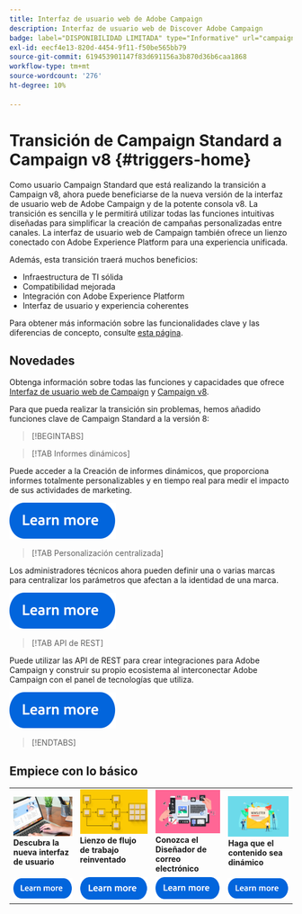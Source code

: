 ```yaml
---
title: Interfaz de usuario web de Adobe Campaign
description: Interfaz de usuario web de Discover Adobe Campaign
badge: label="DISPONIBILIDAD LIMITADA" type="Informative" url="campaign-standard-migration-home.md" tooltip="Restringido a usuarios migrados por el Campaign Standard"
exl-id: eecf4e13-820d-4454-9f11-f50be565bb79
source-git-commit: 619453901147f83d691156a3b870d36b6caa1868
workflow-type: tm+mt
source-wordcount: '276'
ht-degree: 10%

---
```


# Transición de Campaign Standard a Campaign v8 {#triggers-home}

Como usuario Campaign Standard que está realizando la transición a Campaign v8, ahora puede beneficiarse de la nueva versión de la interfaz de usuario web de Adobe Campaign y de la potente consola v8. La transición es sencilla y le permitirá utilizar todas las funciones intuitivas diseñadas para simplificar la creación de campañas personalizadas entre canales. La interfaz de usuario web de Campaign también ofrece un lienzo conectado con Adobe Experience Platform para una experiencia unificada.

Además, esta transición traerá muchos beneficios:

* Infraestructura de TI sólida
* Compatibilidad mejorada
* Integración con Adobe Experience Platform
* Interfaz de usuario y experiencia coherentes

Para obtener más información sobre las funcionalidades clave y las diferencias de concepto, consulte [esta página](https://experienceleague.adobe.com/en/docs/campaign-web/v8/start/acs-migration).

## Novedades

Obtenga información sobre todas las funciones y capacidades que ofrece [Interfaz de usuario web de Campaign](https://experienceleague.adobe.com/es/docs/campaign-web/v8/campaign-web-home) y [Campaign v8](https://experienceleague.adobe.com/es/docs/campaign/campaign-v8/campaign-home).

Para que pueda realizar la transición sin problemas, hemos añadido funciones clave de Campaign Standard a la versión 8:

>[!BEGINTABS]

>[!TAB Informes dinámicos]

Puede acceder a la Creación de informes dinámicos, que proporciona informes totalmente personalizables y en tiempo real para medir el impacto de sus actividades de marketing.

[![Imagen](assets/do-not-localize/learn-more-button.svg)](reporting/get-started-reporting.md)

>[!TAB Personalización centralizada]

Los administradores técnicos ahora pueden definir una o varias marcas para centralizar los parámetros que afectan a la identidad de una marca.

[![Imagen](assets/do-not-localize/learn-more-button.svg)](branding/branding-gs.md)

>[!TAB API de REST]

Puede utilizar las API de REST para crear integraciones para Adobe Campaign y construir su propio ecosistema al interconectar Adobe Campaign con el panel de tecnologías que utiliza.

[![image](assets/do-not-localize/learn-more-button.svg)](api/get-started-apis.md)

>[!ENDTABS]

## Empiece con lo básico

<table style="table-layout:fixed">
  <tr style="border: 0;">
    <td>
    <a href="https://experienceleague.adobe.com/en/docs/campaign-web/v8/start/user-interface"><img src="assets/do-not-localize/menu-ui.jpeg"></a>
    <div><strong>Descubra la nueva interfaz de usuario</strong><br/></div>
    </td>
    <td>
    <a href="https://experienceleague.adobe.com/en/docs/campaign-web/v8/wf/gs-workflows"><img src="assets/do-not-localize/menu-workflows.jpeg"></a>
    <div><strong>Lienzo de flujo de trabajo reinventado</strong><br/></div><br/>
    </td>
    <td>
    <a href="https://experienceleague.adobe.com/en/docs/campaign-web/v8/msg/email/content/start-design/get-started-email-designer"><img src="assets/do-not-localize/menu-email.png"></a>
    <div><strong>Conozca el Diseñador de correo electrónico</strong><br/>
    </div></td>
    <td>
    <a href="https://experienceleague.adobe.com/en/docs/campaign-web/v8/msg/dynamic-content/gs-personalization"><img src="assets/do-not-localize/menu-dynamic.png"></a>
    <div><strong>Haga que el contenido sea dinámico</strong><br/></div>
    </td>
  </tr>
  <tr style="border: 0;">
    <td align="center"><a href="https://experienceleague.adobe.com/en/docs/campaign-web/v8/start/user-interface"><img src="assets/do-not-localize/learn-more-button.svg"></a></td>
    <td align="center"><a href="https://experienceleague.adobe.com/en/docs/campaign-web/v8/wf/gs-workflows"><img src="assets/do-not-localize/learn-more-button.svg"></a></td>
    <td align="center"><a href="https://experienceleague.adobe.com/en/docs/campaign-web/v8/msg/email/content/start-design/get-started-email-designer"><img src="assets/do-not-localize/learn-more-button.svg"></a></td>
    <td align="center"><a href="https://experienceleague.adobe.com/en/docs/campaign-web/v8/msg/dynamic-content/gs-personalization"><img src="assets/do-not-localize/learn-more-button.svg"></a></td>
    </tr>
</table>
